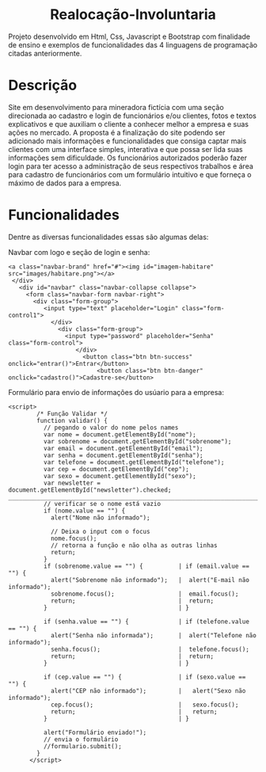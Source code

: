 <h1 align="center">Realocação-Involuntaria</h1>
Projeto desenvolvido em Html, Css, Javascript e Bootstrap com finalidade de ensino e exemplos de funcionalidades das 4 linguagens de programação citadas anteriormente.

<h1>Descrição</h1>

 Site em desenvolvimento para mineradora fictícia com uma seção direcionada ao cadastro e login de funcionários e/ou clientes, fotos e textos explicativos e que auxiliam o cliente a conhecer melhor a empresa e suas ações no mercado.
 A proposta é a finalização do site podendo ser adicionado mais informações e funcionalidades que consiga captar mais clientes com uma interface simples, interativa e que possa ser lida suas informações sem dificuldade. Os funcionários autorizados poderão fazer login para ter acesso a administração de seus respectivos trabalhos e área para cadastro de funcionários com um formulário intuitivo e que forneça o máximo de dados para a empresa.
# Funcionalidades

Dentre as diversas funcionalidades essas são algumas delas:

Navbar com logo e seção de login e senha:

 
```
<a class="navbar-brand" href="#"><img id="imagem-habitare" src="images/habitare.png"></a>
 </div>
   <div id="navbar" class="navbar-collapse collapse">
     <form class="navbar-form navbar-right">
       <div class="form-group">
          <input type="text" placeholder="Login" class="form-control1">
            </div>
              <div class="form-group">
                <input type="password" placeholder="Senha" class="form-control">
                   </div>
                     <button class="btn btn-success" onclick="entrar()">Entrar</button>
                         <button class="btn btn-danger" onclick="cadastro()">Cadastre-se</button>                   
```   

Formulário para envio de informações do usúario para a empresa:


```
<script>
        /* Função Validar */
        function validar() {
          // pegando o valor do nome pelos names
          var nome = document.getElementById("nome");
          var sobrenome = document.getElementById("sobrenome");
          var email = document.getElementById("email");
          var senha = document.getElementById("senha");
          var telefone = document.getElementById("telefone");
          var cep = document.getElementById("cep");
          var sexo = document.getElementById("sexo");
          var newsletter = document.getElementById("newsletter").checked;
___________________________________________________________________________________
          // verificar se o nome está vazio
          if (nome.value == "") {
            alert("Nome não informado");

            // Deixa o input com o focus
            nome.focus();
            // retorna a função e não olha as outras linhas
            return;
          }
          if (sobrenome.value == "") {          | if (email.value == "") {
            alert("Sobrenome não informado");   |  alert("E-mail não informado");
            sobrenome.focus();                  |  email.focus();
            return;                             |  return;
          }                                     | }
          
          if (senha.value == "") {              | if (telefone.value == "") {
            alert("Senha não informada");       |  alert("Telefone não informado");
            senha.focus();                      |  telefone.focus();
            return;                             |  return;
          }                                     | }
          
          if (cep.value == "") {                | if (sexo.value == "") {
            alert("CEP não informado");         |   alert("Sexo não informado");
            cep.focus();                        |   sexo.focus();
            return;                             |   return;
          }                                     | }

          alert("Formulário enviado!");
          // envia o formulário
          //formulario.submit();
        }
      </script>
```


